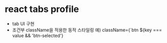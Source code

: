 # react tabs profile
- tab UI 구현
- 조건부 className을 적용한 동적 스타일링
  예) className={`btn ${key === value && 'btn-selected'}
